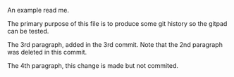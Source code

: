 An example read me.

The primary purpose of this file is to produce some git history so the gitpad can be tested.

The 3rd paragraph, added in the 3rd commit. Note that the 2nd paragraph was deleted in this commit.

The 4th paragraph, this change is made but not commited.